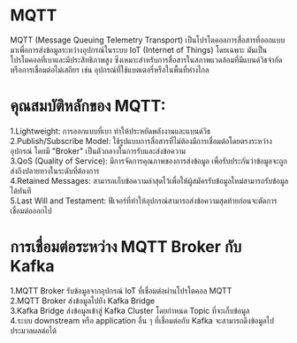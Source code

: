 # MQTT
MQTT (Message Queuing Telemetry Transport) เป็นโปรโตคอลการสื่อสารที่ออกแบบมาเพื่อการส่งข้อมูลระหว่างอุปกรณ์ในระบบ IoT (Internet of Things) โดยเฉพาะ มันเป็นโปรโตคอลที่เบาและมีประสิทธิภาพสูง ซึ่งเหมาะสำหรับการสื่อสารในสภาพแวดล้อมที่มีแบนด์วิธจำกัดหรือการเชื่อมต่อไม่เสถียร เช่น อุปกรณ์ที่ใช้แบตเตอรี่หรือในพื้นที่ห่างไกล <br>

# คุณสมบัติหลักของ MQTT:
1.Lightweight: การออกแบบที่เบา ทำให้ประหยัดพลังงานและแบนด์วิธ<br>
2.Publish/Subscribe Model: ใช้รูปแบบการสื่อสารที่ไม่ต้องมีการเชื่อมต่อโดยตรงระหว่างอุปกรณ์ โดยมี "Broker" เป็นตัวกลางในการรับและส่งข้อความ<br>
3.QoS (Quality of Service): มีการจัดการคุณภาพของการส่งข้อมูล เพื่อรับประกันว่าข้อมูลจะถูกส่งถึงปลายทางในระดับที่ต้องการ<br>
4.Retained Messages: สามารถเก็บข้อความล่าสุดไว้เพื่อให้ผู้สมัครรับข้อมูลใหม่สามารถรับข้อมูลได้ทันที<br>
5.Last Will and Testament: ฟีเจอร์ที่ทำให้อุปกรณ์สามารถส่งข้อความสุดท้ายก่อนจะตัดการเชื่อมต่อออกไป<br>

# การเชื่อมต่อระหว่าง MQTT Broker กับ Kafka
1.MQTT Broker รับข้อมูลจากอุปกรณ์ IoT ที่เชื่อมต่อผ่านโปรโตคอล MQTT<br>
2.MQTT Broker ส่งข้อมูลไปยัง Kafka Bridge<br>
3.Kafka Bridge ส่งข้อมูลเข้าสู่ Kafka Cluster โดยกำหนด Topic ที่จะเก็บข้อมูล<br>
4.ระบบ downstream หรือ application อื่น ๆ ที่เชื่อมต่อกับ Kafka จะสามารถดึงข้อมูลไปประมวลผลต่อได้<br>
